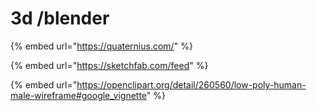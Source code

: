 # 3d /blender

{% embed url="https://quaternius.com/" %}

{% embed url="https://sketchfab.com/feed" %}



{% embed url="https://openclipart.org/detail/260560/low-poly-human-male-wireframe#google_vignette" %}

